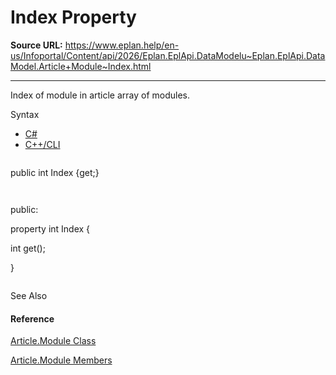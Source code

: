 # Index Property

**Source URL:** https://www.eplan.help/en-us/Infoportal/Content/api/2026/Eplan.EplApi.DataModelu~Eplan.EplApi.DataModel.Article+Module~Index.html

---

Index of module in article array of modules.

Syntax

- [C#](#i-syntax-CS)
- [C++/CLI](#i-syntax-CPP2005)

```
```
public int Index {get;}
```
```

```
```
public:
property int Index {
   int get();
}
```
```



See Also

#### Reference

[Article.Module Class](Eplan.EplApi.DataModelu~Eplan.EplApi.DataModel.Article+Module.html)
  
[Article.Module Members](Eplan.EplApi.DataModelu~Eplan.EplApi.DataModel.Article+Module_members.html)